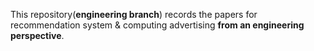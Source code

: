 This repository(**engineering branch**) records the papers for recommendation system & computing advertising **from an engineering perspective**.

